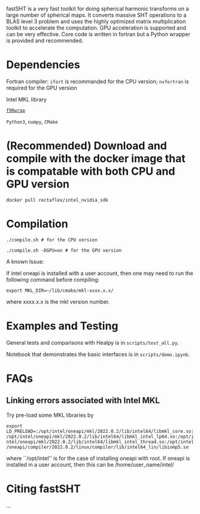 fastSHT is a very fast toolkit for doing spherical harmonic transforms on a large number of spherical maps. It converts massive SHT operations to a BLAS level 3 problem and uses the highly optimized matrix multiplication toolkit to accelerate the computation. GPU acceleration is supported and can be very effective. Core code is written in fortran but a Python wrapper is provided and recommended.


# Dependencies

Fortran compiler: `ifort` is recommanded for the CPU version; `nvfortran` is required for the GPU version

Intel MKL library

[`f90wrap`](https://github.com/jameskermode/f90wrap)

`Python3`, `numpy`, `CMake`


# (Recommended) Download and compile with the docker image that is compatable with both CPU and GPU version

```
docker pull rectaflex/intel_nvidia_sdk
```

# Compilation

```
./compile.sh # for the CPU version
```

```
./compile.sh -DGPU=on # for the GPU version
```

A known Issue:

If intel oneapi is installed with a user account, then one may need to run the following command before compiling:
```
export MKL_DIR=~/lib/cmake/mkl-xxxx.x.x/
```
where xxxx.x.x is the mkl version number.

# Examples and Testing
General tests and comparisons with Healpy is in `scripts/test_all.py`.

Notebook that demonstrates the basic interfaces is in  `scripts/demo.ipynb`.

# FAQs

## Linking errors associated with Intel MKL

Try pre-load some MKL libraries by

`export LD_PRELOAD=:/opt/intel/oneapi/mkl/2022.0.2/lib/intel64/libmkl_core.so:/opt/intel/oneapi/mkl/2022.0.2/lib/intel64/libmkl_intel_lp64.so:/opt/intel/oneapi/mkl/2022.0.2/lib/intel64/libmkl_intel_thread.so:/opt/intel/oneapi/compiler/2022.0.2/linux/compiler/lib/intel64_lin/libiomp5.so`

where ``/opt/intel'' is for the case of installing oneapi with root. If oneapi is installed in a user account, then this can be /home/user_name/intel/

# Citing fastSHT

...
